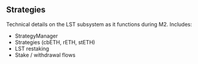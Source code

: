 ## Strategies

Technical details on the LST subsystem as it functions during M2. Includes:
* StrategyManager
* Strategies (cbETH, rETH, stETH)
* LST restaking
* Stake / withdrawal flows